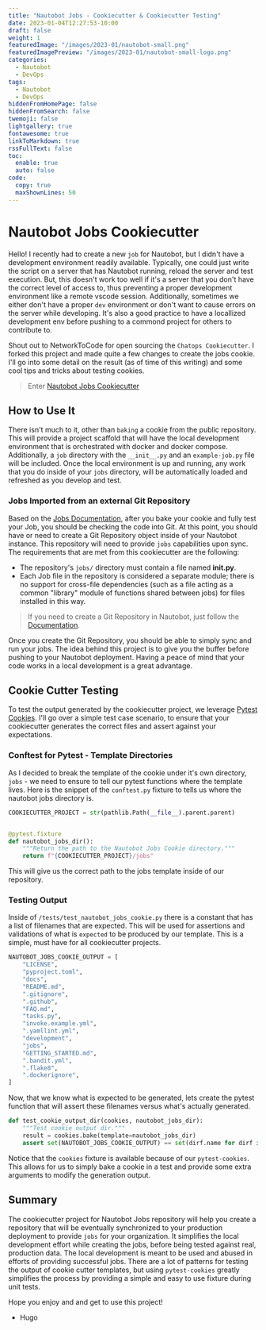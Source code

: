 ```yaml
---
title: "Nautobot Jobs - Cookiecutter & Cookiecutter Testing"
date: 2023-01-04T12:27:53-10:00
draft: false
weight: 1
featuredImage: "/images/2023-01/nautobot-small.png"
featuredImagePreview: "/images/2023-01/nautobot-small-logo.png"
categories:
  - Nautobot
  - DevOps
tags:
  - Nautobot
  - DevOps
hiddenFromHomePage: false
hiddenFromSearch: false
twemoji: false
lightgallery: true
fontawesome: true
linkToMarkdown: true
rssFullText: false
toc:
  enable: true
  auto: false
code:
  copy: true
  maxShownLines: 50
---
```


# Nautobot Jobs Cookiecutter

Hello! I recently had to create a new `job` for Nautobot, but I didn't have a development environment readily available. Typically, one could just write the script on a server that has Nautobot running, reload the server and test execution. But, this doesn't work too well if it's a server that you don't have the correct level of access to, thus preventing a proper development environment like a remote vscode session. Additionally, sometimes we either don't have a proper `dev` environment or don't want to cause errors on the server while developing. It's also a good practice to have a locallized development env before pushing to a commond project for others to contribute to.

Shout out to NetworkToCode for open sourcing the `Chatops Cookiecutter`. I forked this project and made quite a few changes to create the jobs cookie. I'll go into some detail on the result (as of time of this writing) and some cool tips and tricks about testing cookies.

> Enter [Nautobot Jobs Cookiecutter](https://github.com/h4ndzdatm0ld/nautobot-jobs-cookiecutter)

## How to Use It

There isn't much to it, other than `baking` a cookie from the public repository. This will provide a project scaffold that will have the local development environment that is orchestrated with docker and docker compose. Additionally, a `job` directory with the `__init__.py` and an `example-job.py` file will be included. Once the local environment is up and running, any work that you do inside of your `jobs` directory, will be automatically loaded and refreshed as you develop and test.

### Jobs Imported from an external Git Repository

Based on the [Jobs Documentation](https://docs.nautobot.com/projects/core/en/stable/additional-features/jobs/), after you bake your cookie and fully test your Job, you should be checking the code into Git. At this point, you should have or need to create a Git Repository object inside of your Nautobot instance. This repository will need to provide `jobs` capabilities upon sync. The requirements that are met from this cookiecutter are the following:

- The repository's `jobs/` directory must contain a file named **init.py**.
- Each Job file in the repository is considered a separate module; there is no support for cross-file dependencies (such as a file acting as a common "library" module of functions shared between jobs) for files installed in this way.

> If you need to create a Git Repository in Nautobot, just follow the [Documentation](https://docs.nautobot.com/projects/core/en/stable/models/extras/gitrepository/).

Once you create the Git Repository, you should be able to simply sync and run your jobs. The idea behind this project is to give you the buffer before pushing to your Nautobot deployment. Having a peace of mind that your code works in a local development is a great advantage.

## Cookie Cutter Testing

To test the output generated by the cookiecutter project, we leverage [Pytest Cookies](https://pytest-cookies.readthedocs.io/en/latest/). I'll go over a simple test case scenario, to ensure that your cookiecutter generates the correct files and assert against your expectations.

### Conftest for Pytest - Template Directories

As I decided to break the template of the cookie under it's own directory, `jobs` - we need to ensure to tell our pytest functions where the template lives. Here is the snippet of the `conftest.py` fixture to tells us where the nautobot jobs directory is.

```python
COOKIECUTTER_PROJECT = str(pathlib.Path(__file__).parent.parent)


@pytest.fixture
def nautobot_jobs_dir():
    """Return the path to the Nautobot Jobs Cookie directory."""
    return f"{COOKIECUTTER_PROJECT}/jobs"
```

This will give us the correct path to the jobs template inside of our repository.

### Testing Output

Inside of `/tests/test_nautobot_jobs_cookie.py` there is a constant that has a list of filenames that are expected. This will be used for assertions and validations of what is `expected` to be produced by our template. This is a simple, must have for all cookiecutter projects.

```python
NAUTOBOT_JOBS_COOKIE_OUTPUT = [
    "LICENSE",
    "pyproject.toml",
    "docs",
    "README.md",
    ".gitignore",
    ".github",
    "FAQ.md",
    "tasks.py",
    "invoke.example.yml",
    ".yamllint.yml",
    "development",
    "jobs",
    "GETTING_STARTED.md",
    ".bandit.yml",
    ".flake8",
    ".dockerignore",
]
```

Now, that we know what is expected to be generated, lets create the pytest function that will assert these filenames versus what's actually generated.

```python
def test_cookie_output_dir(cookies, nautobot_jobs_dir):
    """Test cookie output dir."""
    result = cookies.bake(template=nautobot_jobs_dir)
    assert set(NAUTOBOT_JOBS_COOKIE_OUTPUT) == set(dirf.name for dirf in result.project_path.iterdir())
```

Notice that the `cookies` fixture is available because of our `pytest-cookies`. This allows for us to simply bake a cookie in a test and provide some extra arguments to modify the generation output.

## Summary

The cookiecutter project for Nautobot Jobs repository will help you create a repository that will be eventually synchronized to your production deployment to provide `jobs` for your organization. It simplifies the local development effort while creating the jobs, before being tested against real, production data. The local development is meant to be used and abused in efforts of providing successful jobs. There are a lot of patterns for testing the output of cookie cutter templates, but using `pytest-cookies` greatly simplifies the process by providing a simple and easy to use fixture during unit tests.

Hope you enjoy and and get to use this project!

- Hugo
